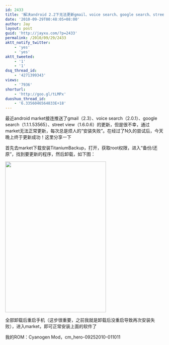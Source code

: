 ```yaml
---
id: 2433
title: '解决android 2.2下无法更新gmail、voice search、google search、street view'
date: '2010-09-29T00:48:05+08:00'
author: Jay
layout: post
guid: 'http://jayxu.com/?p=2433'
permalink: /2010/09/29/2433
aktt_notify_twitter:
    - 'yes'
    - 'yes'
aktt_tweeted:
    - '1'
    - '1'
dsq_thread_id:
    - '4271399343'
views:
    - '7936'
shorturl:
    - 'http://goo.gl/tLMPx'
duoshuo_thread_id:
    - '6.3356046564833E+18'
---
```


最近android market接连推送了gmail（2.3）、voice search（2.0.1）、google search（1.1.1.53565）、street view（1.6.0.6）的更新，但是很不幸，通过market无法正常更新，每次总是烦人的“安装失败”。在经过了N久的尝试后，今天晚上终于更新成功！这里分享一下

首先去market下载安装TitaniumBackup，打开，获取root权限，进入“备份/还原”，找到要更新的程序，然后卸载，如下图：

<a href="http://jayxu.com/log/wp-content/uploads/2010/09/screenshot_2.png"><img class="alignnone size-full wp-image-2434" title="screenshot_2" src="http://jayxu.com/log/wp-content/uploads/2010/09/screenshot_2.png" alt="" width="320" height="480" /></a>

全部卸载后重启手机（这步很重要，之前我就是卸载后没重启导致再次安装失败），进入market，即可正常安装上面的软件了

我的ROM：Cyanogen Mod，cm_hero-09252010-011011